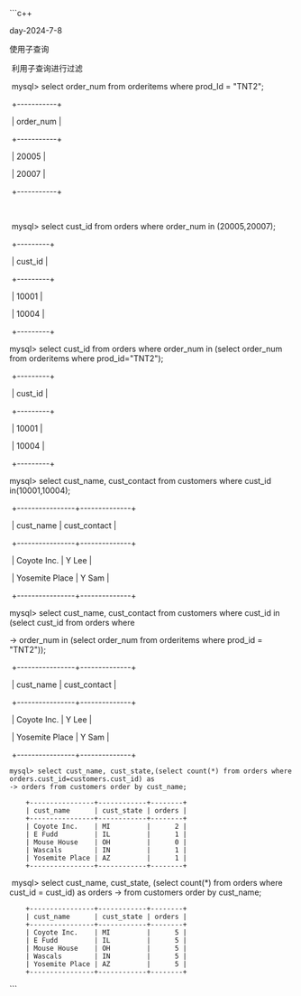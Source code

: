\```c++

 day-2024-7-8

   使用子查询

​    利用子查询进行过滤

​    mysql> select order_num from orderitems where prod_Id = "TNT2";

​     +-----------+

​     | order_num |

​     +-----------+

​     |   20005 |

​     |   20007 |

​     +-----------+

​    

​    mysql> select cust_id from orders where order_num in (20005,20007);

​     +---------+

​     | cust_id |

​     +---------+

​     |  10001 |

​     |  10004 |

​     +---------+



   mysql> select cust_id from orders where order_num in (select order_num from orderitems where prod_id="TNT2");

​     +---------+

​     | cust_id |

​     +---------+

​     |  10001 |

​     |  10004 |

​     +---------+

   mysql> select cust_name, cust_contact from customers where cust_id in(10001,10004);

​     +----------------+--------------+

​     | cust_name    | cust_contact |

​     +----------------+--------------+

​     | Coyote Inc.   | Y Lee     |

​     | Yosemite Place | Y Sam     |

​     +----------------+--------------+

   

   mysql> select cust_name, cust_contact from customers where cust_id in (select cust_id from orders where

  -> order_num in (select order_num from orderitems where prod_id = "TNT2"));

​     +----------------+--------------+

​     | cust_name    | cust_contact |

​     +----------------+--------------+

​     | Coyote Inc.   | Y Lee       |

​     | Yosemite Place | Y Sam      |

​     +----------------+--------------+

    mysql> select cust_name, cust_state,(select count(*) from orders where orders.cust_id=customers.cust_id) as
    -> orders from customers order by cust_name;

        +----------------+------------+--------+
        | cust_name      | cust_state | orders |
        +----------------+------------+--------+
        | Coyote Inc.    | MI         |      2 |
        | E Fudd         | IL         |      1 |
        | Mouse House    | OH         |      0 |
        | Wascals        | IN         |      1 |
        | Yosemite Place | AZ         |      1 |
        +----------------+------------+--------+
​
mysql> select cust_name, cust_state, (select count(*) from orders where cust_id = cust_id) as orders
    -> from customers order by cust_name;
    
        +----------------+------------+--------+
        | cust_name      | cust_state | orders |
        +----------------+------------+--------+
        | Coyote Inc.    | MI         |      5 |
        | E Fudd         | IL         |      5 |
        | Mouse House    | OH         |      5 |
        | Wascals        | IN         |      5 |
        | Yosemite Place | AZ         |      5 |
        +----------------+------------+--------+




\```